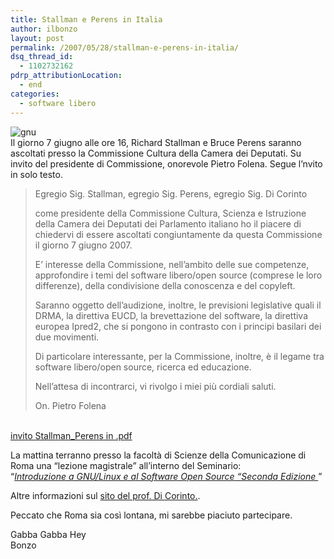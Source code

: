 ```yaml
---
title: Stallman e Perens in Italia
author: ilbonzo
layout: post
permalink: /2007/05/28/stallman-e-perens-in-italia/
dsq_thread_id:
  - 1102732162
pdrp_attributionLocation:
  - end
categories:
  - software libero
---
```

![gnu][1]  
Il giorno 7 giugno alle ore 16, Richard Stallman e Bruce Perens saranno ascoltati presso la Commissione Cultura della Camera dei Deputati. Su invito del presidente di Commissione, onorevole Pietro Folena. Segue l’nvito in solo testo.

> Egregio Sig. Stallman, egregio Sig. Perens, egregio Sig. Di Corinto
> 
> come presidente della Commissione Cultura, Scienza e Istruzione della Camera dei Deputati dei Parlamento italiano ho il piacere di chiedervi di essere ascoltati congiuntamente da questa Commissione il giorno 7 giugno 2007.
> 
> E’ interesse della Commissione, nell’ambito delle sue competenze, approfondire i temi del software libero/open source (comprese le loro differenze), della condivisione della conoscenza e del copyleft.
> 
> Saranno oggetto dell’audizione, inoltre, le previsioni legislative quali il DRMA, la direttiva EUCD, la brevettazione del software, la direttiva europea Ipred2, che si pongono in contrasto con i principi basilari dei due movimenti.
> 
> Di particolare interessante, per la Commissione, inoltre, è il legame tra software libero/open source, ricerca ed educazione.
> 
> Nell’attesa di incontrarci, vi rivolgo i miei più cordiali saluti.
> 
> On. Pietro Folena

[  
invito Stallman_Perens in .pdf][2]

La mattina terranno presso la facoltà di Scienze della Comunicazione di Roma una &#8220;lezione magistrale&#8221; all&#8217;interno del Seminario:  
&#8220;*[Introduzione a GNU/Linux e al Software Open Source &#8220;Seconda Edizione ][3]*&#8221;

Altre informazioni sul [sito del prof. Di Corinto.][4].

Peccato che Roma sia così lontana, mi sarebbe piaciuto partecipare.

Gabba Gabba Hey  
Bonzo

<div class='kindleWidget kindleLight' >
  
</div>



 [1]: http://magni.me/wp-content/uploads/2007/05/gnu-head-banner.jpg
 [2]: http://www.dicorinto.it/wp-content/uploads/2007/05/invitation.pdf
 [3]: http://www.comunicazione.uniroma1.it/CorsiEsercitazioni.asp?IdLaurea=0&#038;IdCattedra=2019&#038;IdCorso=2554
 [4]: http://www.dicorinto.it/